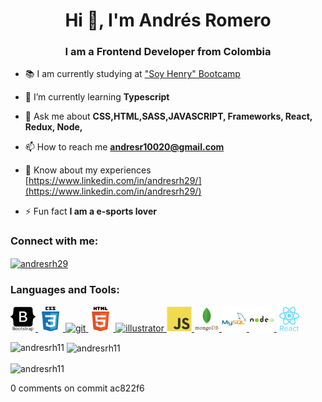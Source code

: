 <h1 align="center">Hi 👋, I'm Andrés Romero</h1>
<h3 align="center">I am a Frontend Developer from Colombia </h3>

- 📚 I am currently studying at ["Soy Henry" Bootcamp](https://www.soyhenry.com/?utm_source=google&utm_medium=cpc&utm_campaign=GADS_SEARCH_ARG_BRAND&utm_content=brand&gclid=CjwKCAjw77WVBhBuEiwAJ-YoJAQ8Qml2vyqfHfSi742pbrvmOqBPNI-VeVYw-znZXm5kYNqVCBraaRoCCtQQAvD_BwE)

- 🌱 I’m currently learning **Typescript**

- 💬 Ask me about **CSS,HTML,SASS,JAVASCRIPT, Frameworks, React, Redux, Node,**

- 📫 How to reach me **andresr10020@gmail.com**

- 📄 Know about my experiences [https://www.linkedin.com/in/andresrh29/](https://www.linkedin.com/in/andresrh29/)

- ⚡ Fun fact **I am a e-sports lover**

<h3 align="left">Connect with me:</h3>
<p align="left">
<a href="https://linkedin.com/in/andresrh29" target="blank"><img align="center" src="https://raw.githubusercontent.com/rahuldkjain/github-profile-readme-generator/master/src/images/icons/Social/linked-in-alt.svg" alt="andresrh29" height="30" width="40" /></a>
</p>

<h3 align="left">Languages and Tools:</h3>
<p align="left"> <a href="https://getbootstrap.com" target="_blank" rel="noreferrer"> <img src="https://raw.githubusercontent.com/devicons/devicon/master/icons/bootstrap/bootstrap-plain-wordmark.svg" alt="bootstrap" width="40" height="40"/> </a> <a href="https://www.w3schools.com/css/" target="_blank" rel="noreferrer"> <img src="https://raw.githubusercontent.com/devicons/devicon/master/icons/css3/css3-original-wordmark.svg" alt="css3" width="40" height="40"/> </a> <a href="https://git-scm.com/" target="_blank" rel="noreferrer"> <img src="https://www.vectorlogo.zone/logos/git-scm/git-scm-icon.svg" alt="git" width="40" height="40"/> </a> <a href="https://www.w3.org/html/" target="_blank" rel="noreferrer"> <img src="https://raw.githubusercontent.com/devicons/devicon/master/icons/html5/html5-original-wordmark.svg" alt="html5" width="40" height="40"/> </a> <a href="https://www.adobe.com/in/products/illustrator.html" target="_blank" rel="noreferrer"> <img src="https://www.vectorlogo.zone/logos/adobe_illustrator/adobe_illustrator-icon.svg" alt="illustrator" width="40" height="40"/> </a> <a href="https://developer.mozilla.org/en-US/docs/Web/JavaScript" target="_blank" rel="noreferrer"> <img src="https://raw.githubusercontent.com/devicons/devicon/master/icons/javascript/javascript-original.svg" alt="javascript" width="40" height="40"/> </a> <a href="https://www.mongodb.com/" target="_blank" rel="noreferrer"> <img src="https://raw.githubusercontent.com/devicons/devicon/master/icons/mongodb/mongodb-original-wordmark.svg" alt="mongodb" width="40" height="40"/> </a> <a href="https://www.mysql.com/" target="_blank" rel="noreferrer"> <img src="https://raw.githubusercontent.com/devicons/devicon/master/icons/mysql/mysql-original-wordmark.svg" alt="mysql" width="40" height="40"/> </a> <a href="https://nodejs.org" target="_blank" rel="noreferrer"> <img src="https://raw.githubusercontent.com/devicons/devicon/master/icons/nodejs/nodejs-original-wordmark.svg" alt="nodejs" width="40" height="40"/> </a>  <a href="https://reactjs.org/" target="_blank" rel="noreferrer"> <img src="https://raw.githubusercontent.com/devicons/devicon/master/icons/react/react-original-wordmark.svg" alt="react" width="40" height="40"/> </a>  </p>

<p><img align="left" src="https://github-readme-stats.vercel.app/api/top-langs?username=andresrh11&show_icons=true&locale=en&layout=compact" alt="andresrh11" /></p>

<p>&nbsp;<img align="center" src="https://github-readme-stats.vercel.app/api?username=andresrh11&show_icons=true&locale=en" alt="andresrh11" /></p>

<p><img align="center" src="https://github-readme-streak-stats.herokuapp.com/?user=andresrh11&" alt="andresrh11" /></p>
0 comments on commit ac822f6
